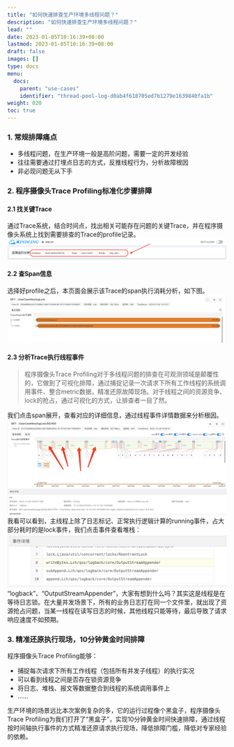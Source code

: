 ```yaml
---
title: "如何快速排查生产环境多线程问题？"
description: "如何快速排查生产环境多线程问题？"
lead: ""
date: 2023-01-05T10:16:39+08:00
lastmod: 2023-01-05T10:16:39+08:00
draft: false
images: []
type: docs
menu:
  docs:
    parent: "use-cases"
    identifier: "thread-pool-log-d0ab4f618705ed7b1279e1639840fa1b"
weight: 020
toc: true
---
```

<a name="Y9Mu1"></a>
### 1. 常规排障痛点
- 多线程问题，在生产环境一般是高阶问题，需要一定的开发经验
- 往往需要通过打埋点日志的方式，反推线程行为，分析故障根因
- 非必现问题无从下手
<a name="cS3Qt"></a>
### 2. 程序摄像头Trace Profiling标准化步骤排障
<a name="svpCo"></a>
#### 2.1 找关键Trace
通过Trace系统，结合时间点，找出相关可能存在问题的关键Trace，并在程序摄像头系统上找到需要排查的Trace的profile记录。<br />![image.png](1.png)
<a name="r3NIO"></a>
#### 2.2 查Span信息
选择好profile之后，本页面会展示该Trace的span执行消耗分析，如下图。<br />![image.png](2.png)
<a name="sGqzV"></a>
#### 2.3 分析Trace执行线程事件
> 程序摄像头Trace Profiling对于多线程问题的排查在可观测领域是颠覆性的，它做到了可视化排障，通过捕捉记录一次请求下所有工作线程的系统调用事件、整合metric数据，精准还原故障现场。对于线程之间的资源竞争、lock的抢占，通过可视化的方式，让排查者一目了然。

我们点击span展开，查看对应的详细信息，通过线程事件详情数据来分析根因。<br />![image.png](3.png)<br />我看可以看到，主线程上除了日志标记、正常执行逻辑计算的running事件，占大部分耗时的是lock事件，我们点击事件查看堆栈：<br />![image.png](4.png)<br />“logback”、“OutputStreamAppender”，大家有想到什么吗？其实这是线程是在等待日志锁。在大量并发场景下，所有的业务日志打在同一个文件里，就出现了资源抢占问题，当某一线程在读写日志的时候，其他线程只能等待，最后导致了请求响应速度不如预期。
<a name="yGSQp"></a>
### 3. 精准还原执行现场，10分钟黄金时间排障
程序摄像头Trace Profiling能够：

- 捕捉每次请求下所有工作线程（包括所有并发子线程）的执行实况
- 可以看到线程之间是否存在锁资源竞争
- 将日志、堆栈、报文等数据整合到线程的系统调用事件上
- ......

生产环境的场景远比本次案例复杂的多，它的运行过程像个黑盒子，程序摄像头Trace Profiling为我们打开了“黑盒子”，实现10分钟黄金时间快速排障，通过线程按时间轴执行事件的方式精准还原请求执行现场，降低排障门槛，降低对专家经验的依赖。


